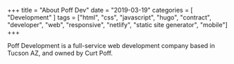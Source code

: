 +++
title = "About Poff Dev"
date = "2019-03-19"
categories = [ "Development" ]
tags = ["html", "css", "javascript", "hugo", "contract", "developer", "web", "responsive", "netlify", "static site generator", "mobile"]
+++

Poff Development is a full-service web development company based in Tucson AZ, and owned by Curt Poff. 


